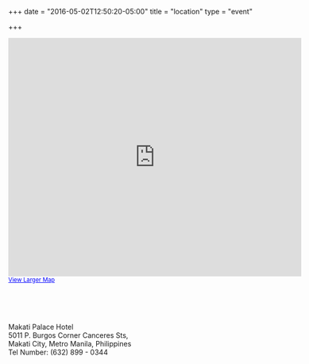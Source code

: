 +++
date = "2016-05-02T12:50:20-05:00"
title = "location"
type = "event"

+++

<iframe width="590" height="480" frameborder="0" scrolling="no" marginheight="0" marginwidth="0" src="http://maps.google.com/maps?q=Makati+Palace+Hotel,+Badajos,+Makati+City,+Metro+Manila,+Philippines&amp;hl=en&amp;ie=UTF8&amp;view=map&amp;cid=8491968879735941852&amp;hq=Makati+Palace+Hotel,+Badajos,+Makati+City,+Metro+Manila,+Philippines&amp;hnear=&amp;t=m&amp;vpsrc=6&amp;ll=14.566388,121.029618&amp;spn=0.009969,0.013733&amp;z=16&amp;iwloc=A&amp;output=embed"></iframe><br /><small><a href="http://maps.google.com/maps?q=Makati+Palace+Hotel,+Badajos,+Makati+City,+Metro+Manila,+Philippines&amp;hl=en&amp;ie=UTF8&amp;view=map&amp;cid=8491968879735941852&amp;hq=Makati+Palace+Hotel,+Badajos,+Makati+City,+Metro+Manila,+Philippines&amp;hnear=&amp;t=m&amp;vpsrc=6&amp;ll=14.566388,121.029618&amp;spn=0.009969,0.013733&amp;z=16&amp;iwloc=A&amp;source=embed" style="color:#0000FF;text-align:left">View Larger Map</a></small>

<br><br><br>

Makati Palace Hotel<br>
5011 P. Burgos Corner Canceres Sts,<br>
Makati City, Metro Manila, Philippines<br>
Tel Number: (632) 899 - 0344<br>
